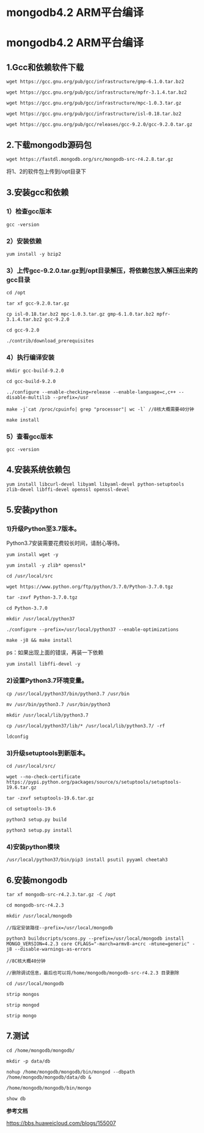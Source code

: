 # mongodb4.2 ARM平台编译



# mongodb4.2 ARM平台编译

## 1.Gcc和依赖软件下载

```shell
wget https://gcc.gnu.org/pub/gcc/infrastructure/gmp-6.1.0.tar.bz2

wget https://gcc.gnu.org/pub/gcc/infrastructure/mpfr-3.1.4.tar.bz2

wget https://gcc.gnu.org/pub/gcc/infrastructure/mpc-1.0.3.tar.gz

wget https://gcc.gnu.org/pub/gcc/infrastructure/isl-0.18.tar.bz2

wget https://gcc.gnu.org/pub/gcc/releases/gcc-9.2.0/gcc-9.2.0.tar.gz
```

## 2.下载mongodb源码包

```shell
wget https://fastdl.mongodb.org/src/mongodb-src-r4.2.8.tar.gz
```

 将1、2的软件包上传到/opt目录下

## 3.安装gcc和依赖

### 1）检查gcc版本

```shell
gcc -version
```

### 2）安装依赖

```shell
yum install -y bzip2
```



### 3）上传gcc-9.2.0.tar.gz到/opt目录解压，将依赖包放入解压出来的gcc目录

```shell
cd /opt

tar xf gcc-9.2.0.tar.gz

cp isl-0.18.tar.bz2 mpc-1.0.3.tar.gz gmp-6.1.0.tar.bz2 mpfr-3.1.4.tar.bz2 gcc-9.2.0

cd gcc-9.2.0

./contrib/download_prerequisites
```



### 4）执行编译安装

```shell
mkdir gcc-build-9.2.0

cd gcc-build-9.2.0

../configure --enable-checking=release --enable-language=c,c++ --disable-multilib --prefix=/usr

make -j`cat /proc/cpuinfo| grep "processor"| wc -l` //8核大概需要40分钟

make install
```



### 5）查看gcc版本

```shell
gcc -version
```

## 4.安装系统依赖包

```shell
yum install libcurl-devel libyaml libyaml-devel python-setuptools zlib-devel libffi-devel openssl openssl-devel
```



## 5.安装python

### 1)升级Python至3.7版本。

Python3.7安装需要花费较长时间，请耐心等待。

```shell
yum install wget -y

yum install -y zlib* openssl*

cd /usr/local/src

wget https://www.python.org/ftp/python/3.7.0/Python-3.7.0.tgz

tar -zxvf Python-3.7.0.tgz

cd Python-3.7.0

mkdir /usr/local/python37

./configure --prefix=/usr/local/python37 --enable-optimizations

make -j8 && make install
```

ps：如果出现上面的错误，再装一下依赖

```shell
yum install libffi-devel -y
```

### 2)设置Python3.7环境变量。

```shell
cp /usr/local/python37/bin/python3.7 /usr/bin

mv /usr/bin/python3.7 /usr/bin/python3

mkdir /usr/local/lib/python3.7

cp /usr/local/python37/lib/* /usr/local/lib/python3.7/ -rf

ldconfig
```

### 3)升级setuptools到新版本。

```shell
cd /usr/local/src/

wget --no-check-certificate https://pypi.python.org/packages/source/s/setuptools/setuptools-19.6.tar.gz

tar -zxvf setuptools-19.6.tar.gz

cd setuptools-19.6

python3 setup.py build

python3 setup.py install
```



### 4)安装python模块

```shell
/usr/local/python37/bin/pip3 install psutil pyyaml cheetah3
```



## 6.安装mongodb

```shell
tar xf mongodb-src-r4.2.3.tar.gz -C /opt

cd mongodb-src-r4.2.3

mkdir /usr/local/mongodb

//指定安装路径--prefix=/usr/local/mongodb

python3 buildscripts/scons.py --prefix=/usr/local/mongodb install MONGO_VERSION=4.2.3 core CFLAGS="-march=armv8-a+crc -mtune=generic" -j8 --disable-warnings-as-errors

//8C核大概40分钟

//删除调试信息，最后也可以将/home/mongodb/mongodb-src-r4.2.3 目录删除

cd /usr/local/mongodb

strip mongos

strip mongod

strip mongo
```



## 7.测试

```shell
cd /home/mongodb/mongodb/

mkdir -p data/db

nohup /home/mongodb/mongodb/bin/mongod --dbpath /home/mongodb/mongodb/data/db &

/home/mongodb/mongodb/bin/mongo

show db
```

**参考文档**

https://bbs.huaweicloud.com/blogs/155007


